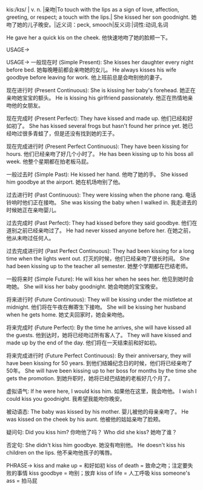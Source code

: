 kis:/kɪs/ | v. n. |亲吻|To touch with the lips as a sign of love, affection, greeting, or respect; a touch with the lips.|  She kissed her son goodnight. 她吻了她的儿子晚安。|近义词：peck, smooch|反义词:|词性:动词,名词


He gave her a quick kis on the cheek. 他快速地吻了她的脸颊一下。

USAGE->

USAGE->
一般现在时 (Simple Present):
She kisses her daughter every night before bed. 她每晚睡前都会亲吻她的女儿。
He always kisses his wife goodbye before leaving for work. 他上班前总是会吻别他的妻子。


现在进行时 (Present Continuous):
She is kissing her baby's forehead. 她正在亲吻她宝宝的额头。
He is kissing his girlfriend passionately. 他正在热情地亲吻他的女朋友。


现在完成时 (Present Perfect):
They have kissed and made up. 他们已经和好如初了。
She has kissed several frogs but hasn't found her prince yet. 她已经吻过很多青蛙了，但是还没有找到她的王子。


现在完成进行时 (Present Perfect Continuous):
They have been kissing for hours. 他们已经亲吻了好几个小时了。
He has been kissing up to his boss all week. 他整个星期都在拍老板马屁。


一般过去时 (Simple Past):
He kissed her hand. 他吻了她的手。
She kissed him goodbye at the airport. 她在机场吻别了他。


过去进行时 (Past Continuous):
They were kissing when the phone rang. 电话铃响时他们正在接吻。
She was kissing the baby when I walked in. 我走进去的时候她正在亲吻婴儿。


过去完成时 (Past Perfect):
They had kissed before they said goodbye. 他们在道别之前已经亲吻过了。
He had never kissed anyone before her. 在她之前，他从未吻过任何人。


过去完成进行时 (Past Perfect Continuous):
They had been kissing for a long time when the lights went out. 灯灭的时候，他们已经亲吻了很长时间。
She had been kissing up to the teacher all semester. 她整个学期都在巴结老师。


一般将来时 (Simple Future):
He will kiss her when he sees her. 他见到她时会吻她。
She will kiss her baby goodnight. 她会吻她的宝宝晚安。


将来进行时 (Future Continuous):
They will be kissing under the mistletoe at midnight. 他们将在午夜在槲寄生下接吻。
She will be kissing her husband when he gets home. 她丈夫回家时，她会亲吻他。


将来完成时 (Future Perfect):
By the time he arrives, she will have kissed all the guests. 他到达时，她将已经吻过所有客人了。
They will have kissed and made up by the end of the day. 他们将在一天结束前和好如初。


将来完成进行时 (Future Perfect Continuous):
By their anniversary, they will have been kissing for 50 years. 到他们结婚纪念日的时候，他们将已经亲吻了50年。
She will have been kissing up to her boss for months by the time she gets the promotion. 到她升职时，她将已经巴结她的老板好几个月了。


虚拟语气:
If he were here, I would kiss him. 如果他在这里，我会吻他。
I wish I could kiss you goodnight. 我希望我能吻你晚安。


被动语态:
The baby was kissed by his mother. 婴儿被他的母亲亲吻了。
He was kissed on the cheek by his aunt. 他被他的姑姑亲吻了脸颊。


疑问句:
Did you kiss him? 你吻他了吗？
Who did she kiss? 她吻了谁？


否定句:
She didn't kiss him goodbye. 她没有吻别他。
He doesn't kiss his children on the lips. 他不亲吻他孩子的嘴唇。


PHRASE->
kiss and make up = 和好如初
kiss of death = 致命之吻；注定要失败的事情
kiss goodbye = 吻别；放弃
kiss of life = 人工呼吸
kiss someone's ass = 拍马屁
